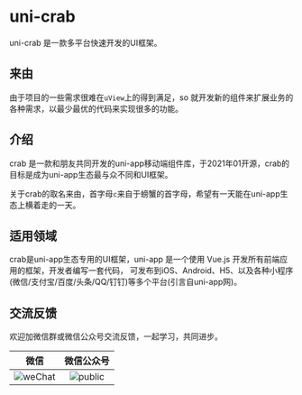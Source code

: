 # uni-crab

uni-crab 是一款多平台快速开发的UI框架。

## 来由

由于项目的一些需求很难在`uView`上的得到满足，so 就开发新的组件来扩展业务的各种需求，以最少最优的代码来实现很多的功能。

## 介绍

crab 是一款和朋友共同开发的uni-app移动端组件库，于2021年01开源，crab的目标是成为uni-app生态最与众不同和UI框架。

关于crab的取名来由，首字母`c`来自于螃蟹的首字母，希望有一天能在uni-app生态上横着走的一天。

## 适用领域

crab是uni-app生态专用的UI框架，uni-app 是一个使用 Vue.js 开发所有前端应用的框架，开发者编写一套代码， 可发布到iOS、Android、H5、以及各种小程序(微信/支付宝/百度/头条/QQ/钉钉)等多个平台(引言自uni-app网)。

## 交流反馈

欢迎加微信群或微信公众号交流反馈，一起学习，共同进步。

| 微信  | 微信公众号 |
|:---:|:-----:|
|  ![weChat](https://cdn.jsdelivr.net/gh/qqlcx5/figure-bed@v1.0.0/image/wechat.jpeg)   |  ![public](https://cdn.jsdelivr.net/gh/qqlcx5/figure-bed@v1.0.0/image/public.jpg) |

